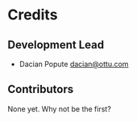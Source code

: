 # Credits

## Development Lead

- Dacian Popute <dacian@ottu.com>

## Contributors

None yet. Why not be the first?

